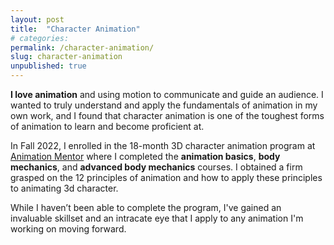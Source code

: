 ```yaml
---
layout: post
title:  "Character Animation"
# categories: 
permalink: /character-animation/
slug: character-animation
unpublished: true
---
```


**I love animation** and using motion to communicate and guide an audience. I wanted to truly understand and apply the fundamentals of animation in my own work, and I found that character animation is one of the toughest forms of animation to learn and become proficient at.

In Fall 2022, I enrolled in the 18-month 3D character animation program at [Animation Mentor](https://www.animationmentor.com/) where I completed the **animation basics**, **body mechanics**, and **advanced body mechanics** courses. I obtained a firm grasped on the 12 principles of animation and how to apply these principles to animating 3d character.

While I haven’t been able to complete the program, I've gained an invaluable skillset and an intracate eye that I apply to any animation I'm working on moving forward.